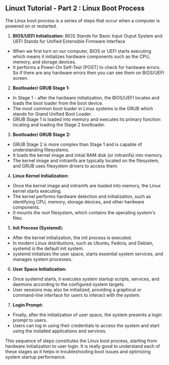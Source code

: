 ## Linuxt Tutorial - Part 2 : Linux Boot Process

The Linux boot process is a series of steps that occur when a computer is powered on or restarted.

1. **BIOS/UEFI Initialization:** BIOS Stands for Basic Input Ouput System and UEFI Stands for Unified Extensible Firmware Interface
+ When we first turn on our computer, BIOS or  UEFI starts executing which means it initializes hardware components such as the CPU, memory, and storage devices.
+ It performs a Power-On Self-Test (POST) to check for hardware errors. So if there are any hardware errors then you can see them on BIOS/UEFI screen.
2. **Bootloader/ GRUB Stage 1:**
+ In Stage 1 - after the hardware initialization, the BIOS/UEFI locates and loads the boot loader from the boot device.
+ The most common boot loader in Linux systems is the GRUB which stands for Grand Unified Boot Loader.
+ GRUB Stage 1 is loaded into memory and executes its primary function: locating and loading the Stage 2 bootloader.

3. **Bootloader/ GRUB Stage 2:**
+ GRUB Stage 2 is more complex than Stage 1 and is capable of understanding filesystems.
+ It loads the kernel image and initial RAM disk (or initramfs) into memory.
+ The kernel image and initramfs are typically located on the filesystem, and GRUB uses filesystem drivers to access them.
4. **Linux Kernel Initialization:** 
+ Once the kernel image and initramfs are loaded into memory, the Linux kernel starts executing.
+ The kernel performs hardware detection and initialization, such as identifying CPU, memory, storage devices, and other hardware components.
+ It mounts the root filesystem, which contains the operating system's files.
5. **Init Process (Systemd):**
+ After the kernel initialization, the init process is executed.
+ In modern Linux distributions, such as Ubuntu, Fedora, and Debian, systemd is the default init system.
+ systemd initializes the user space, starts essential system services, and manages system processes.
6. **User Space Initialization:**
+ Once systemd starts, it executes system startup scripts, services, and daemons according to the configured system targets.
+ User sessions may also be initialized, providing a graphical or command-line interface for users to interact with the system.
7. **Login Prompt:**
+ Finally, after the initialization of user space, the system presents a login prompt to users.
+ Users can log in using their credentials to access the system and start using the installed applications and services.

This sequence of steps constitutes the Linux boot process, starting from hardware initialization to user login. It is really good to understand each of these stages as it helps in troubleshooting boot issues and optimizing system startup performance.
